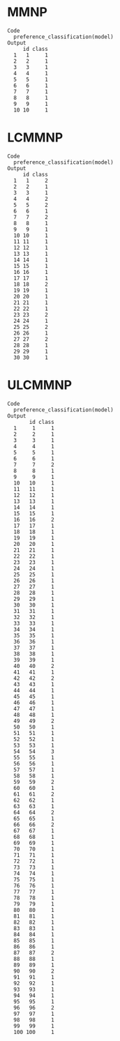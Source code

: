 # MMNP

    Code
      preference_classification(model)
    Output
         id class
      1   1     1
      2   2     1
      3   3     1
      4   4     1
      5   5     1
      6   6     1
      7   7     1
      8   8     1
      9   9     1
      10 10     1

# LCMMNP

    Code
      preference_classification(model)
    Output
         id class
      1   1     2
      2   2     1
      3   3     1
      4   4     2
      5   5     2
      6   6     1
      7   7     2
      8   8     1
      9   9     1
      10 10     1
      11 11     1
      12 12     1
      13 13     1
      14 14     1
      15 15     1
      16 16     1
      17 17     1
      18 18     2
      19 19     1
      20 20     1
      21 21     1
      22 22     1
      23 23     2
      24 24     1
      25 25     2
      26 26     1
      27 27     2
      28 28     1
      29 29     1
      30 30     1

# ULCMMNP

    Code
      preference_classification(model)
    Output
           id class
      1     1     1
      2     2     1
      3     3     1
      4     4     1
      5     5     1
      6     6     1
      7     7     2
      8     8     1
      9     9     1
      10   10     1
      11   11     1
      12   12     1
      13   13     1
      14   14     1
      15   15     1
      16   16     2
      17   17     1
      18   18     1
      19   19     1
      20   20     1
      21   21     1
      22   22     1
      23   23     1
      24   24     1
      25   25     1
      26   26     1
      27   27     1
      28   28     1
      29   29     1
      30   30     1
      31   31     1
      32   32     1
      33   33     1
      34   34     1
      35   35     1
      36   36     1
      37   37     1
      38   38     1
      39   39     1
      40   40     2
      41   41     1
      42   42     2
      43   43     1
      44   44     1
      45   45     1
      46   46     1
      47   47     1
      48   48     1
      49   49     2
      50   50     1
      51   51     1
      52   52     1
      53   53     1
      54   54     3
      55   55     1
      56   56     1
      57   57     1
      58   58     1
      59   59     2
      60   60     1
      61   61     2
      62   62     1
      63   63     1
      64   64     2
      65   65     1
      66   66     2
      67   67     1
      68   68     1
      69   69     1
      70   70     1
      71   71     1
      72   72     1
      73   73     1
      74   74     1
      75   75     1
      76   76     1
      77   77     1
      78   78     1
      79   79     1
      80   80     1
      81   81     1
      82   82     1
      83   83     1
      84   84     1
      85   85     1
      86   86     1
      87   87     2
      88   88     1
      89   89     1
      90   90     2
      91   91     1
      92   92     1
      93   93     1
      94   94     1
      95   95     1
      96   96     2
      97   97     1
      98   98     1
      99   99     1
      100 100     1

